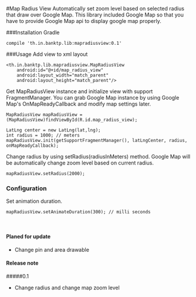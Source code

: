 #Map Radius View
Automatically set zoom level based on selected radius that draw over Google Map.
This library included Google Map so that you have to provide Google Map api to display google map properly.

###Installation
Gradle
```
compile 'th.in.banktp.lib:mapradiusview:0.1'
```

###Usage
Add view to xml layout
```
<th.in.banktp.lib.mapradiusview.MapRadiusView
    android:id="@+id/map_radius_view"
    android:layout_width="match_parent"
    android:layout_height="match_parent"/>
```

Get MapRadiusView instance and initialize view with support FragmentManager. You can grab Google Map instance by using Google Map's OnMapReadyCallback and modify map settings later.
```
MapRadiusView mapRadiusView = (MapRadiusView)findViewById(R.id.map_radius_view);

LatLng center = new LatLng(lat,lng);
int radius = 1000; // meters
mapRadiusView.init(getSupportFragmentManager(), latLngCenter, radius, onMapReadyCallback);
```

Change radius by using setRadius(radiusInMeters) method. Google Map will be automatically change zoom level based on current radius.
```
mapRadiusView.setRadius(2000);
```

### Configuration
Set animation duration.
```
mapRadiusView.setAnimateDuration(300); // milli seconds
```

<br>

#### Planed for update
- Change pin and area drawable

#### Release note
#####0.1
- Change radius and change map zoom level
